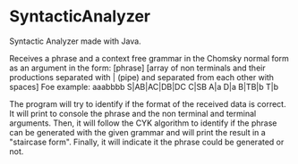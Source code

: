 # SyntacticAnalyzer

Syntactic Analyzer made with Java.

Receives a phrase and a context free grammar in the Chomsky normal form as an argument in the form:
[phrase] [array of non terminals and their productions separated with | (pipe) and separated from each other with spaces]
Foe example:
aaabbbb S|AB|AC|DB|DC C|SB A|a D|a B|TB|b T|b

The program will try to identify if the format of the received data is correct. It will print to console the phrase and the non terminal and terminal arguments.
Then, it will follow the CYK algorithm to identify if the phrase can be generated with the given grammar and will print the result in a "staircase form".
Finally, it will indicate it the phrase could be generated or not.
